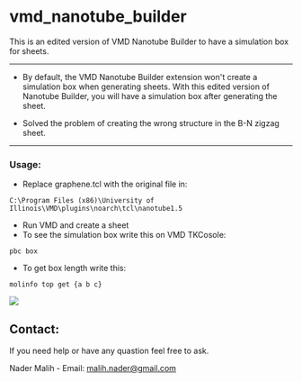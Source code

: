 # vmd_nanotube_builder

This is an edited version of VMD Nanotube Builder to have a simulation box for sheets.

-------------

- By default, the VMD Nanotube Builder extension won't create a simulation box when generating sheets. With this edited version of Nanotube Builder, you will have a simulation box after generating the sheet.

- Solved the problem of creating the wrong structure in the B-N zigzag sheet.

-------------
### Usage:
- Replace graphene.tcl with the original file in:
```
C:\Program Files (x86)\University of Illinois\VMD\plugins\noarch\tcl\nanotube1.5
```
- Run VMD and create a sheet
- To see the simulation box write this on VMD TKCosole:
```
pbc box
```
- To get box length write this:
```
molinfo top get {a b c}
```
![](https://iili.io/HPi6iqF.png)

## Contact:
If you need help or have any quastion feel free to ask.

Nader Malih - Email: malih.nader@gmail.com
